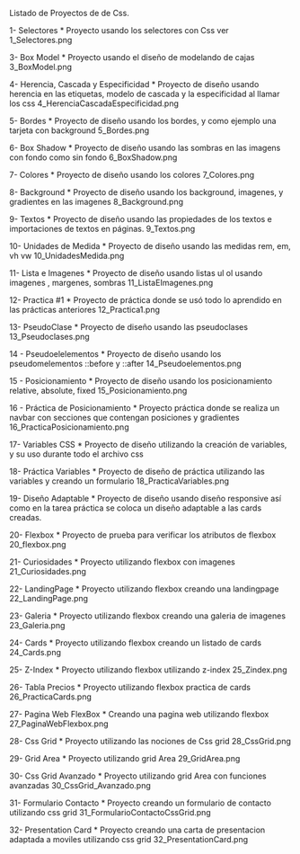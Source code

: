 Listado de Proyectos de de Css.

1- Selectores
    * Proyecto usando los selectores con Css ver 1_Selectores.png

3- Box Model
    * Proyecto usando el diseño de modelando de cajas 3_BoxModel.png

4- Herencia, Cascada y Especificidad
    * Proyecto de diseño usando herencia en las etiquetas, modelo de cascada y la especificidad al llamar los css 4_HerenciaCascadaEspecificidad.png

5- Bordes
    * Proyecto de diseño usando los bordes, y como ejemplo una tarjeta con background 5_Bordes.png

6- Box Shadow
    * Proyecto de diseño usando las sombras en las imagens con fondo como sin fondo 6_BoxShadow.png 

7- Colores
    * Proyecto de diseño usando los colores 7_Colores.png

8- Background
    * Proyecto de diseño usando los background, imagenes, y gradientes en las imagenes 8_Background.png

9- Textos
    * Proyecto de diseño usando las propiedades de los textos e importaciones de textos en páginas. 9_Textos.png

10- Unidades de Medida
    * Proyecto de diseño usando las medidas rem, em, vh vw 10_UnidadesMedida.png

11- Lista e Imagenes
    * Proyecto de diseño usando listas ul ol usando imagenes , margenes, sombras 11_ListaEImagenes.png

12- Practica #1
    * Proyecto de práctica donde se usó todo lo aprendido en las prácticas anteriores 12_Practica1.png

13- PseudoClase
    * Proyecto de diseño usando las pseudoclases 13_Pseudoclases.png

14 - Pseudoelelementos
    * Proyecto de diseño usando los pseudomelementos ::before y ::after 14_Pseudoelementos.png

15 - Posicionamiento
    * Proyecto de diseño usando los posicionamiento relative, absolute, fixed 15_Posicionamiento.png

16 - Práctica de Posicionamiento
    * Proyecto práctica donde se realiza un navbar con secciones que contengan posiciones y gradientes 16_PracticaPosicionamiento.png

17- Variables CSS
    * Proyecto de diseño utilizando la creación de variables, y su uso durante todo el archivo css

18- Práctica Variables
    * Proyecto de diseño de práctica utilizando las variables y creando un formulario 18_PracticaVariables.png

19- Diseño Adaptable
    * Proyecto de diseño usando diseño responsive así como en la tarea práctica se coloca un diseño adaptable a las cards creadas.

20- Flexbox
    * Proyecto de prueba para verificar los atributos de flexbox 20_flexbox.png

21- Curiosidades
    * Proyecto utilizando flexbox con imagenes 21_Curiosidades.png

22- LandingPage
    * Proyecto utilizando flexbox creando una landingpage 22_LandingPage.png

23- Galeria
    * Proyecto utilizando flexbox creando una galeria de imagenes 23_Galeria.png

24- Cards
    * Proyecto utilizando flexbox creando un listado de cards 24_Cards.png

25- Z-Index
    * Proyecto utilizando flexbox utilizando z-index 25_Zindex.png

26- Tabla Precios
    * Proyecto utilizando flexbox practica de cards 26_PracticaCards.png

27- Pagina Web FlexBox
    * Creando una pagina web utilizando flexbox 27_PaginaWebFlexbox.png

28- Css Grid
    * Proyecto utilizando las nociones de Css grid 28_CssGrid.png

29- Grid Area
    * Proyecto utilizando grid Area 29_GridArea.png

30- Css Grid Avanzado
    * Proyecto utilizando grid Area con funciones avanzadas 30_CssGrid_Avanzado.png

31- Formulario Contacto
    * Proyecto creando un formulario de contacto utilizando css grid 31_FormularioContactoCssGrid.png

32- Presentation Card
    * Proyecto creando una carta de presentacion adaptada a moviles utilizando css grid 32_PresentationCard.png